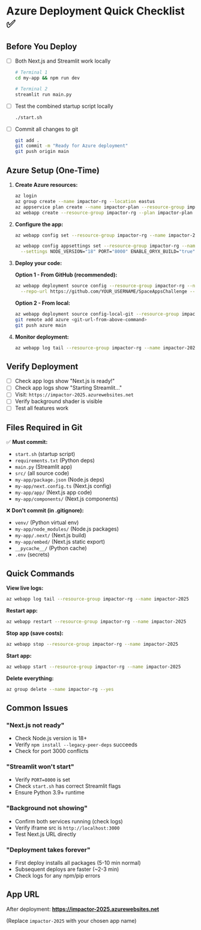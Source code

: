 # Azure Deployment Quick Checklist ✅

## Before You Deploy

- [ ] Both Next.js and Streamlit work locally
  ```bash
  # Terminal 1
  cd my-app && npm run dev

  # Terminal 2
  streamlit run main.py
  ```

- [ ] Test the combined startup script locally
  ```bash
  ./start.sh
  ```

- [ ] Commit all changes to git
  ```bash
  git add .
  git commit -m "Ready for Azure deployment"
  git push origin main
  ```

## Azure Setup (One-Time)

1. **Create Azure resources:**
   ```bash
   az login
   az group create --name impactor-rg --location eastus
   az appservice plan create --name impactor-plan --resource-group impactor-rg --sku B2 --is-linux
   az webapp create --resource-group impactor-rg --plan impactor-plan --name impactor-2025 --runtime "PYTHON:3.9"
   ```

2. **Configure the app:**
   ```bash
   az webapp config set --resource-group impactor-rg --name impactor-2025 --startup-file "start.sh"

   az webapp config appsettings set --resource-group impactor-rg --name impactor-2025 \
     --settings NODE_VERSION="18" PORT="8000" ENABLE_ORYX_BUILD="true"
   ```

3. **Deploy your code:**

   **Option 1 - From GitHub (recommended):**
   ```bash
   az webapp deployment source config --resource-group impactor-rg --name impactor-2025 \
     --repo-url https://github.com/YOUR_USERNAME/SpaceAppsChallenge --branch main --manual-integration
   ```

   **Option 2 - From local:**
   ```bash
   az webapp deployment source config-local-git --resource-group impactor-rg --name impactor-2025
   git remote add azure <git-url-from-above-command>
   git push azure main
   ```

4. **Monitor deployment:**
   ```bash
   az webapp log tail --resource-group impactor-rg --name impactor-2025
   ```

## Verify Deployment

- [ ] Check app logs show "Next.js is ready!"
- [ ] Check app logs show "Starting Streamlit..."
- [ ] Visit: `https://impactor-2025.azurewebsites.net`
- [ ] Verify background shader is visible
- [ ] Test all features work

## Files Required in Git

✅ **Must commit:**
- `start.sh` (startup script)
- `requirements.txt` (Python deps)
- `main.py` (Streamlit app)
- `src/` (all source code)
- `my-app/package.json` (Node.js deps)
- `my-app/next.config.ts` (Next.js config)
- `my-app/app/` (Next.js app code)
- `my-app/components/` (Next.js components)

❌ **Don't commit (in .gitignore):**
- `venv/` (Python virtual env)
- `my-app/node_modules/` (Node.js packages)
- `my-app/.next/` (Next.js build)
- `my-app/embed/` (Next.js static export)
- `__pycache__/` (Python cache)
- `.env` (secrets)

## Quick Commands

**View live logs:**
```bash
az webapp log tail --resource-group impactor-rg --name impactor-2025
```

**Restart app:**
```bash
az webapp restart --resource-group impactor-rg --name impactor-2025
```

**Stop app (save costs):**
```bash
az webapp stop --resource-group impactor-rg --name impactor-2025
```

**Start app:**
```bash
az webapp start --resource-group impactor-rg --name impactor-2025
```

**Delete everything:**
```bash
az group delete --name impactor-rg --yes
```

## Common Issues

### "Next.js not ready"
- Check Node.js version is 18+
- Verify `npm install --legacy-peer-deps` succeeds
- Check for port 3000 conflicts

### "Streamlit won't start"
- Verify `PORT=8000` is set
- Check `start.sh` has correct Streamlit flags
- Ensure Python 3.9+ runtime

### "Background not showing"
- Confirm both services running (check logs)
- Verify iframe src is `http://localhost:3000`
- Test Next.js URL directly

### "Deployment takes forever"
- First deploy installs all packages (5-10 min normal)
- Subsequent deploys are faster (~2-3 min)
- Check logs for any npm/pip errors

## App URL

After deployment: **https://impactor-2025.azurewebsites.net**

(Replace `impactor-2025` with your chosen app name)
